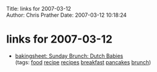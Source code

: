 Title: links for 2007-03-12  
Author: Chris Prather
Date: 2007-03-12 10:18:24

# links for 2007-03-12
<ul class="delicious">
	<li>
		<div class="delicious-link"><a href="http://bakingsheet.blogspot.com/2006/07/sunday-brunch-dutch-babies.html">bakingsheet: Sunday Brunch: Dutch Babies</a></div>
		<div class="delicious-tags">(tags: <a href="http://del.icio.us/perigrin/food">food</a> <a href="http://del.icio.us/perigrin/recipe">recipe</a> <a href="http://del.icio.us/perigrin/recipes">recipes</a> <a href="http://del.icio.us/perigrin/breakfast">breakfast</a> <a href="http://del.icio.us/perigrin/pancakes">pancakes</a> <a href="http://del.icio.us/perigrin/brunch">brunch</a>)</div>
	</li>
</ul>

